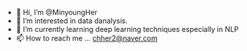 - 👋 Hi, I’m @MinyoungHer
- 👀 I’m interested in data danalysis.
- 🌱 I’m currently learning deep learning techniques especially in NLP
- 📫 How to reach me ... chher2@naver.com

<!---
MinyoungHer/MinyoungHer is a ✨ special ✨ repository because its `README.md` (this file) appears on your GitHub profile.
You can click the Preview link to take a look at your changes.
--->
